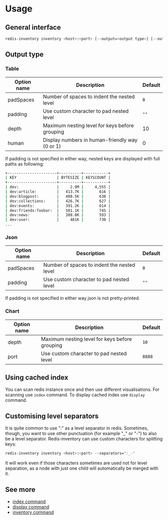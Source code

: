 Usage
=====

## General interface

```bash
redis-inventory inventory <host>:<port> [--output=<output type>] [--output-params=<querstring serialized params>]
```

## Output type

### Table

| Option name  | Description                                    | Default   |
|--------------|------------------------------------------------|-----------|
| padSpaces    | Number of spaces to indent the nested level    | `0`       |
| padding      | Use custom character to pad nested level       | `""`      |
| depth        | Maximum nesting level for keys before grouping | 10        |
| human        | Display numbers in human-friendly way (0 or 1) | 0         |

If padding is not specified in either way, nested keys are displayed with full paths as following:

```bash
+----------------------+----------+-----------+
| KEY                  | BYTESIZE | KEYSCOUNT |
+----------------------+----------+-----------+
| dev:                 |     2.9M |     4,555 |
| dev:article:         |   413.7K |       616 |
| dev:blogpost:        |   408.5K |       630 |
| dev:collections:     |   426.7K |       627 |
| dev:events:          |   391.2K |       614 |
| dev:friends:foobar:  |   501.1K |       745 |
| dev:news:            |   388.8K |       593 |
| dev:user:            |     481K |       730 |
...
```

### Json

| Option name  | Description                                  | Default   |
|--------------|----------------------------------------------|-----------|
| padSpaces    | Number of spaces to indent the nested level  | `0`       |
| padding      | Use custom character to pad nested level     | `""`      |

If padding is not specified in either way json is not pretty-printed.

### Chart

| Option name  | Description                                     | Default   |
|--------------|-------------------------------------------------|-----------|
| depth        | Maximum nesting level for keys before grouping  | `10`      |
| port         | Use custom character to pad nested level        | `8888`    |

## Using cached index

You can scan redis instance once and then use different visualisations. For scanning use `index` command. To display
cached index use `display` command.

## Customising level separators

It is quite common to use ":" as a level separator in redis. Sometimes, though, you want to use other punctuation (for
example "_" or "-") to also be a level separator. Redis-inventory can use custom characters for splitting keys:

```bash
redis-inventory inventory <host>:<port> --separators=":_-"
```

It will work even if those characters sometimes are used not for level separation, as a node with just one child will
automatically be merged with it.

## See more

- [index command](cobra/redis-inventory_index.md)
- [display command](cobra/redis-inventory_display.md)
- [inventory command](cobra/redis-inventory_inventory.md)
